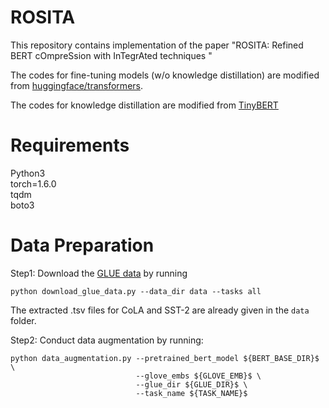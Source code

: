 ROSITA
========
This repository contains implementation of the paper "ROSITA: Refined BERT cOmpreSsion with InTegrAted techniques
" 

The codes for fine-tuning models (w/o knowledge distillation) are modified from [huggingface/transformers](https://github.com/huggingface/transformers).

The codes for knowledge distillation are modified from [TinyBERT](https://github.com/huawei-noah/Pretrained-Language-Model/tree/master/TinyBERT)

Requirements
========
Python3 <br />
torch=1.6.0 <br />
tqdm <br />
boto3 <br />

Data Preparation
========
Step1: Download the [GLUE data](https://gluebenchmark.com/tasks) by running 
```
python download_glue_data.py --data_dir data --tasks all
```
The extracted .tsv files for CoLA and SST-2 are already given in the `data` folder.

Step2: Conduct data augmentation by running:
```
python data_augmentation.py --pretrained_bert_model ${BERT_BASE_DIR}$ \
                            --glove_embs ${GLOVE_EMB}$ \
                            --glue_dir ${GLUE_DIR}$ \  
                            --task_name ${TASK_NAME}$
```
